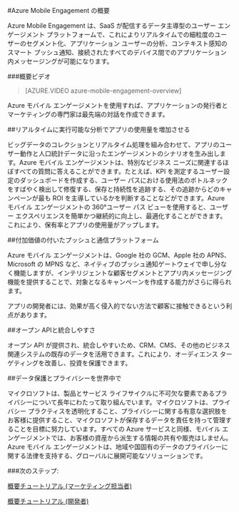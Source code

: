 <properties 
	pageTitle="モバイル エンゲージメント の概要" 
	description="Azure Mobile Engagement の概要"
	services="mobile-engagement" 
	documentationCenter="mobile" 
	authors="piyushjo" 
	manager="dwrede" 
	editor="" />

<tags 
	ms.service="mobile-engagement" 
	ms.workload="mobile" 
	ms.tgt_pltfrm="mobile-multiple" 
	ms.devlang="na" 
	ms.topic="article" 
	ms.date="07/28/2015" 
	ms.author="piyushjo" />

#Azure Mobile Engagement の概要

Azure Mobile Engagement は、SaaS が配信するデータ主導型のユーザー エンゲージメント プラットフォームで、これによりリアルタイムでの細粒度のユーザーのセグメント化、アプリケーション ユーザーの分析、コンテキスト感知のスマート プッシュ通知、接続されたすべてのデバイス間でのアプリケーション内メッセージングが可能になります。

###概要ビデオ
> [AZURE.VIDEO azure-mobile-engagement-overview]

Azure モバイル エンゲージメントを使用すれば、アプリケーションの発行者とマーケティングの専門家は最先端の対話を作成できます。

##リアルタイムに実行可能な分析でアプリの使用量を増加させる

ビッグデータのコレクションとリアルタイム処理を組み合わせて、アプリのユーザー動作と人口統計データに沿ったエンゲージメントのシナリオを生み出します。Azure モバイル エンゲージメントは、特別なビジネス ニーズに関連するほぼすべての質問に答えることができます。たとえば、KPI を測定するユーザー設定のダッシュボードを作成する、ユーザー パスにおける使用法のボトルネックをすばやく検出して修復する、保存と持続性を追跡する、その追跡からどのキャンペーンが最も ROI を主導しているかを判断することなどができます。Azure モバイル エンゲージメントの 360°ユーザー パス ビューを使用すると、ユーザー エクスペリエンスを簡単かつ継続的に向上し、最適化することができます。これにより、保有率とアプリの使用量がアップします。

##付加価値の付いたプッシュと通信プラットフォーム

Azure モバイル エンゲージメントは、Google 社の GCM、Apple 社の APNS、Microsoft の MPNS など、ネイティブのプッシュ通知ゲートウェイで申し分なく機能しますが、インテリジェントな顧客セグメントとアプリ内メッセージング機能を提供することで、対象となるキャンペーンを作成する能力がさらに得られます。

アプリの開発者には、効果が高く侵入的でない方法で顧客に接触できるという利点があります。

##オープン APIと統合しやすさ

オープン API が提供され、統合しやすいため、CRM、CMS、その他のビジネス関連システムの既存のデータを活用できます。これにより、オーディエンス ターゲティングを改善し、投資を保護できます。

##データ保護とプライバシーを世界中で

マイクロソフトは、製品とサービス ライフサイクルに不可欠な要素であるプライバシーについて長年にわたって取り組んでいます。マイクロソフトは、プライバシー プラクティスを透明化すること、プライバシーに関する有意な選択肢をお客様に提供すること、マイクロソフトが保存するデータを責任を持って管理することを目標に努力しています。すべての Azure サービスと同様、モバイル エンゲージメントでは、お客様の資産から派生する情報の共有や販売はしません。Azure モバイル エンゲージメントは、地域や国固有のデータのプライバシーに関する法律を支持する、グローバルに展開可能なソリューションです。

###次のステップ:

[概要チュートリアル (マーケティング担当者)](mobile-engagement-define-your-mobile-engagement-strategy.md)

[概要チュートリアル (開発者)](/documentation/services/mobile-engagement/)
 

<!---HONumber=July15_HO5-->